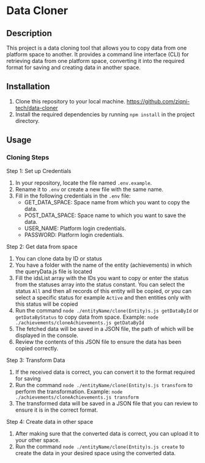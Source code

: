 # Data Cloner

## Description
This project is a data cloning tool that allows you to copy data from one platform space to another. It provides a command line interface (CLI) for retrieving data from one platform space, converting it into the required format for saving and creating data in another space.

## Installation
1. Clone this repository to your local machine.
   https://github.com/ziqni-tech/data-cloner
2. Install the required dependencies by running `npm install` in the project directory.

## Usage
### Cloning Steps
Step 1: Set up Credentials
1. In your repository, locate the file named `.env.example`.
2. Rename it to `.env` or create a new file with the same name.
3. Fill in the following credentials in the `.env` file:
   - GET_DATA_SPACE: Space name from which you want to copy the data.
   - POST_DATA_SPACE: Space name to which you want to save the data.
   - USER_NAME: Platform login credentials.
   - PASSWORD: Platform login credentials.

Step 2: Get data from space
1. You can clone data by ID or status
2. You have a folder with the name of the entity (achievements) in which the queryData.js file is located
3. Fill the idsList array with the IDs you want to copy or enter the status from the statuses array into the status constant. You can select the status `All` and then all records of this entity will be copied, or you can select a specific status for example `Active` and then entities only with this status will be copied
4. Run the command `node ./entityName/clone(Entity)s.js getDataById` or `getDataByStatus` to copy data from space. Example: `node ./achievements/cloneAchievements.js getDataById`
5. The fetched data will be saved in a JSON file, the path of which will be displayed in the console.
6. Review the contents of this JSON file to ensure the data has been copied correctly.

Step 3: Transform Data
1. If the received data is correct, you can convert it to the format required for saving
2. Run the command `node ./entityName/clone(Entity)s.js transform` to perform the transformation. Example: `node ./achievements/cloneAchievements.js transform`
3. The transformed data will be saved in a JSON file that you can review to ensure it is in the correct format.

Step 4: Create data in other space
1. After making sure that the converted data is correct, you can upload it to your other space.
2. Run the command `node ./entityName/clone(Entity)s.js create` to create the data in your desired space using the converted data.